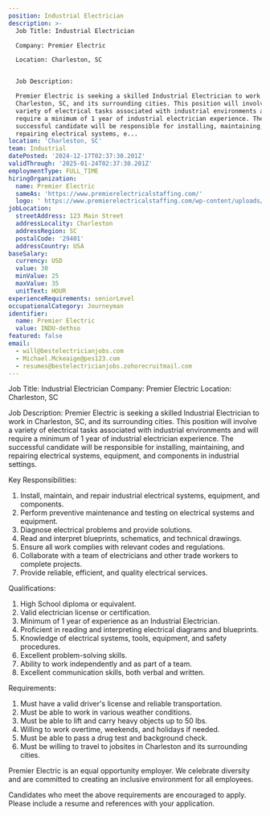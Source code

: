 ```yaml
---
position: Industrial Electrician
description: >-
  Job Title: Industrial Electrician

  Company: Premier Electric

  Location: Charleston, SC


  Job Description:

  Premier Electric is seeking a skilled Industrial Electrician to work in
  Charleston, SC, and its surrounding cities. This position will involve a
  variety of electrical tasks associated with industrial environments and will
  require a minimum of 1 year of industrial electrician experience. The
  successful candidate will be responsible for installing, maintaining, and
  repairing electrical systems, e...
location: 'Charleston, SC'
team: Industrial
datePosted: '2024-12-17T02:37:30.201Z'
validThrough: '2025-01-24T02:37:30.201Z'
employmentType: FULL_TIME
hiringOrganization:
  name: Premier Electric
  sameAs: 'https://www.premierelectricalstaffing.com/'
  logo: ' https://www.premierelectricalstaffing.com/wp-content/uploads/2020/05/Premier-Electrical-Staffing-logo.png'
jobLocation:
  streetAddress: 123 Main Street
  addressLocality: Charleston
  addressRegion: SC
  postalCode: '29401'
  addressCountry: USA
baseSalary:
  currency: USD
  value: 30
  minValue: 25
  maxValue: 35
  unitText: HOUR
experienceRequirements: seniorLevel
occupationalCategory: Journeyman
identifier:
  name: Premier Electric
  value: INDU-dethso
featured: false
email:
  - will@bestelectricianjobs.com
  - Michael.Mckeaige@pes123.com
  - resumes@bestelectricianjobs.zohorecruitmail.com
---
```




Job Title: Industrial Electrician
Company: Premier Electric
Location: Charleston, SC

Job Description:
Premier Electric is seeking a skilled Industrial Electrician to work in Charleston, SC, and its surrounding cities. This position will involve a variety of electrical tasks associated with industrial environments and will require a minimum of 1 year of industrial electrician experience. The successful candidate will be responsible for installing, maintaining, and repairing electrical systems, equipment, and components in industrial settings.

Key Responsibilities:

1. Install, maintain, and repair industrial electrical systems, equipment, and components.
2. Perform preventive maintenance and testing on electrical systems and equipment.
3. Diagnose electrical problems and provide solutions.
4. Read and interpret blueprints, schematics, and technical drawings.
5. Ensure all work complies with relevant codes and regulations.
6. Collaborate with a team of electricians and other trade workers to complete projects.
7. Provide reliable, efficient, and quality electrical services.

Qualifications:

1. High School diploma or equivalent.
2. Valid electrician license or certification.
3. Minimum of 1 year of experience as an Industrial Electrician.
4. Proficient in reading and interpreting electrical diagrams and blueprints.
5. Knowledge of electrical systems, tools, equipment, and safety procedures.
6. Excellent problem-solving skills.
7. Ability to work independently and as part of a team.
8. Excellent communication skills, both verbal and written.

Requirements:

1. Must have a valid driver's license and reliable transportation.
2. Must be able to work in various weather conditions.
3. Must be able to lift and carry heavy objects up to 50 lbs.
4. Willing to work overtime, weekends, and holidays if needed.
5. Must be able to pass a drug test and background check.
6. Must be willing to travel to jobsites in Charleston and its surrounding cities.

Premier Electric is an equal opportunity employer. We celebrate diversity and are committed to creating an inclusive environment for all employees. 

Candidates who meet the above requirements are encouraged to apply. Please include a resume and references with your application.
